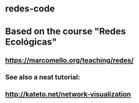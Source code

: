 # redes-code

# Based on the course "Redes Ecológicas" 
## https://marcomello.org/teaching/redes/

## See also a neat tutorial:
## http://kateto.net/network-visualization

